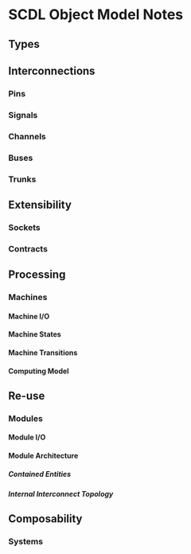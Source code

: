 # SCDL Object Model Notes


## Types


## Interconnections

### Pins

### Signals

### Channels

### Buses

### Trunks

## Extensibility

### Sockets

### Contracts

## Processing

### Machines

#### Machine I/O

#### Machine States

#### Machine Transitions

#### Computing Model

## Re-use

### Modules

#### Module I/O

#### Module Architecture

##### Contained Entities

##### Internal Interconnect Topology

## Composability

### Systems







